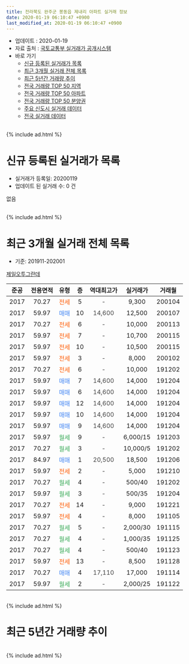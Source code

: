 ```yaml
---
title: 전라북도 완주군 봉동읍 제내리 아파트 실거래 정보
date: 2020-01-19 06:10:47 +0900
last_modified_at: 2020-01-19 06:10:47 +0900
---
```


* 업데이트 : 2020-01-19
* 자료 출처 : [국토교통부 실거래가 공개시스템](http://rt.molit.go.kr)
* 바로 가기
    * [신규 등록된 실거래가 목록](#신규-등록된-실거래가-목록)
    * [최근 3개월 실거래 전체 목록](#최근-3개월-실거래-전체-목록)
    * [최근 5년간 거래량 추이](#최근-5년간-거래량-추이)
    * [전국 거래량 TOP 50 지역](https://apt-info.github.io/apt-trade-info/최근-3개월-전국에서-가장-거래가-많이-발생한-지역)
    * [전국 거래량 TOP 50 아파트](https://apt-info.github.io/apt-trade-info/최근-3개월-전국에서-가장-거래가-많이-발생한-아파트)
    * [전국 거래량 TOP 50 분양권](https://apt-info.github.io/apt-trade-info/최근-3개월-전국에서-가장-거래가-많이-발생한-분양권)
    * [주요 신도시 실거래 데이터](https://apt-info.github.io/apt-trade-info/주요-신도시)
    * [전국 실거래 데이터](https://apt-info.github.io/apt-trade-info/전국)
<br>
{% include ad.html %}
<br>

# 신규 등록된 실거래가 목록
* 실거래가 등록일: 20200119
* 업데이트 된 실거래 수: 0 건

없음

<br>
{% include ad.html %}
<br>

# 최근 3개월 실거래 전체 목록
* 기준: 201911-202001


[제일오투그란데](https://search.naver.com/search.naver?query=%EC%A0%84%EB%9D%BC%EB%B6%81%EB%8F%84+%EC%99%84%EC%A3%BC%EA%B5%B0+%EB%B4%89%EB%8F%99%EC%9D%8D+%EC%A0%9C%EB%82%B4%EB%A6%AC+%EC%A0%9C%EC%9D%BC%EC%98%A4%ED%88%AC%EA%B7%B8%EB%9E%80%EB%8D%B0)

|준공|전용면적|유형|층|역대최고가|실거래가|거래월|
|:---:|:---:|:---:|:---:|:---:|:---:|:---:|
|2017|70.27|<span style="color:#ff5a00">전세</span>|5|<span style="color:#444444">-</span>|9,300|200104|
|2017|59.97|<span style="color:#4285f3">매매</span>|10|<span style="color:#444444">14,600</span>|12,500|200107|
|2017|70.27|<span style="color:#ff5a00">전세</span>|6|<span style="color:#444444">-</span>|10,000|200113|
|2017|59.97|<span style="color:#ff5a00">전세</span>|7|<span style="color:#444444">-</span>|10,700|200115|
|2017|59.97|<span style="color:#ff5a00">전세</span>|10|<span style="color:#444444">-</span>|10,500|200115|
|2017|59.97|<span style="color:#ff5a00">전세</span>|3|<span style="color:#444444">-</span>|8,000|200102|
|2017|70.27|<span style="color:#ff5a00">전세</span>|6|<span style="color:#444444">-</span>|10,000|191202|
|2017|59.97|<span style="color:#4285f3">매매</span>|7|<span style="color:#444444">14,600</span>|14,000|191204|
|2017|59.97|<span style="color:#4285f3">매매</span>|6|<span style="color:#444444">14,600</span>|14,000|191204|
|2017|59.97|<span style="color:#4285f3">매매</span>|12|<span style="color:#444444">14,600</span>|14,000|191204|
|2017|59.97|<span style="color:#4285f3">매매</span>|10|<span style="color:#444444">14,600</span>|14,000|191204|
|2017|59.97|<span style="color:#4285f3">매매</span>|9|<span style="color:#444444">14,600</span>|14,000|191204|
|2017|59.97|<span style="color:#34a853">월세</span>|9|<span style="color:#444444">-</span>|6,000/15|191203|
|2017|70.27|<span style="color:#34a853">월세</span>|3|<span style="color:#444444">-</span>|10,000/5|191202|
|2017|84.97|<span style="color:#4285f3">매매</span>|1|<span style="color:#444444">20,500</span>|18,500|191206|
|2017|59.97|<span style="color:#ff5a00">전세</span>|2|<span style="color:#444444">-</span>|5,000|191210|
|2017|70.27|<span style="color:#34a853">월세</span>|4|<span style="color:#444444">-</span>|500/40|191202|
|2017|59.97|<span style="color:#34a853">월세</span>|3|<span style="color:#444444">-</span>|500/35|191204|
|2017|70.27|<span style="color:#ff5a00">전세</span>|14|<span style="color:#444444">-</span>|9,000|191221|
|2017|59.97|<span style="color:#ff5a00">전세</span>|4|<span style="color:#444444">-</span>|8,000|191105|
|2017|70.27|<span style="color:#34a853">월세</span>|5|<span style="color:#444444">-</span>|2,000/30|191115|
|2017|70.27|<span style="color:#34a853">월세</span>|4|<span style="color:#444444">-</span>|1,000/35|191125|
|2017|70.27|<span style="color:#34a853">월세</span>|4|<span style="color:#444444">-</span>|500/40|191123|
|2017|59.97|<span style="color:#ff5a00">전세</span>|13|<span style="color:#444444">-</span>|8,500|191128|
|2017|70.27|<span style="color:#4285f3">매매</span>|4|<span style="color:#444444">17,110</span>|17,000|191114|
|2017|59.97|<span style="color:#34a853">월세</span>|2|<span style="color:#444444">-</span>|2,000/25|191122|


<br>
{% include ad.html %}
<br>

# 최근 5년간 거래량 추이


<div style="width:100%;">
    <canvas id="deal_progress" height="200"></canvas>
</div>

<script>
new Chart(document.getElementById("deal_progress"), {
    type: 'line',
    data: {
        labels: ['201501','201502','201503','201504','201505','201506','201507','201508','201509','201510','201511','201512','201601','201602','201603','201604','201605','201606','201607','201608','201609','201610','201611','201612','201701','201702','201703','201704','201705','201706','201707','201708','201709','201710','201711','201712','201801','201802','201803','201804','201805','201806','201807','201808','201809','201810','201811','201812','201901','201902','201903','201904','201905','201906','201907','201908','201909','201910','201911','201912','202001'],
        datasets: [{
            label: '매매',
            pointRadius: 1,
            data: [0, 0, 0, 0, 0, 0, 0, 0, 0, 0, 0, 0, 0, 0, 0, 0, 0, 0, 0, 0, 0, 0, 0, 0, 0, 0, 0, 0, 1, 3, 1, 2, 1, 1, 1, 1, 4, 2, 4, 1, 0, 5, 1, 1, 1, 6, 0, 0, 0, 2, 18, 2, 50, 1, 2, 2, 15, 2, 1, 6, 1],
            borderColor: "rgba(255, 201, 14, 1)",
            backgroundColor: "rgba(255, 201, 14, 0.5)",
            fill: false,
            lineTension: 0
        },{
            label: '전월세',
            pointRadius: 1,
            data: [0, 0, 0, 0, 0, 0, 0, 0, 0, 0, 0, 0, 0, 0, 0, 0, 0, 0, 0, 0, 0, 0, 0, 0, 2, 10, 4, 13, 10, 10, 8, 10, 9, 11, 4, 2, 4, 1, 0, 4, 3, 2, 4, 2, 2, 5, 3, 2, 3, 2, 4, 8, 4, 8, 3, 7, 7, 8, 6, 7, 5],
            borderColor: "rgba(0, 141, 185, 1)",
            backgroundColor: "rgba(0, 141, 185, 0.5)",
            fill: false,
            lineTension: 0
        }
        ]
    },
    options: {
        responsive: true,
        title: {
            display: false
        },
        tooltips: {
            mode: 'index',
            intersect: false
        },
        hover: {
            mode: 'nearest',
            intersect: true
        },
        scales: {
            xAxes: [{
                display: true,
                scaleLabel: {
                    display: true,
                    labelString: '년/월'
                }
            }],
            yAxes: [{
                display: true,
                ticks: {
                    suggestedMin: 0,
                },
                scaleLabel: {
                    display: true,
                    labelString: '실거래 수'
                }
            }]
        }
    }
});

</script>


<br>
{% include ad.html %}
<br>

